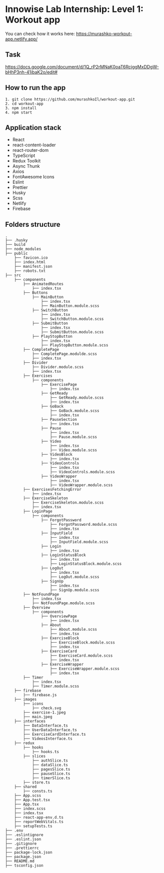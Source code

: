 # Innowise Lab Internship: Level 1: Workout app

You can check how it works here: https://murashko-workout-app.netlify.app/

## Task

https://docs.google.com/document/d/1Q_rP2rMNaK0oaT6RcjggMxDDgW-bHhP3nh-41ibaK2o/edit#

## How to run the app

```
1. git clone https://github.com/murashkoIl/workout-app.git
2. cd workout-app
3. npm install
4. npm start
```

## Application stack

- React
- react-content-loader
- react-router-dom
- TypeScript
- Redux Toolkit
- Async Thunk
- Axios
- FontAwesome Icons
- Eslint
- Prettier
- Husky
- Scss
- Netlify
- Firebase

## Folders structure

    .
    ├── .husky
    ├── build
    ├── node_modules
    ├── public
        ├── favicon.ico
        ├── index.html
        ├── manifest.json
        ├── robots.txt
    ├── src
        ├── components
            ├── AnimatedRoutes
                ├── index.tsx
            ├── Buttons
                ├── MainButton
                    ├── index.tsx
                    ├── MainButton.module.scss
                ├── SwitchButton
                    ├── index.tsx
                    ├── SwitchButton.module.scss
                ├── SubmitButton 
                    ├── index.tsx
                    ├── SubmitButton.module.scss
                ├── PlayStopButton
                    ├── index.tsx
                    ├── PlayStopButton.module.scss
            ├── CompletePage
                ├── CompletePage.modulde.scss
                ├── index.tsx
            ├── Divider
                ├── Divider.module.scss
                ├── index.tsx
            ├── Exercises
                ├── components
                    ├── ExercisePage
                        ├── index.tsx
                    ├── GetReady
                        ├── GetReady.module.scss
                        ├── index.tsx
                    ├── GoBack
                        ├── GoBack.module.scss
                        ├── index.tsx
                    ├── PauseSection
                        ├── index.tsx
                    ├── Pause
                        ├── index.tsx
                        ├── Pause.module.scss
                    ├── Video
                        ├── index.tsx
                        ├── Video.module.scss
                    ├── VideoBlock
                        ├── index.tsx
                    ├── VideoControls
                        ├── index.tsx
                        ├── VideoControls.module.scss
                    ├── VideoWrapper
                        ├── index.tsx
                        ├── VideoWrapper.module.scss
            ├── ExercisesFetchingError
                ├── index.tsx
            ├── ExerciseSkeleton
                ├── ExerciseSkeleton.module.scss
                ├── index.tsx
            ├── LoginPage
                ├── components
                    ├── ForgotPassword
                        ├── ForgotPassword.module.scss
                        ├── index.tsx
                    ├── InputField
                        ├── index.tsx
                        ├── InputField.module.scss
                    ├── Login
                        ├── index.tsx
                    ├── LoginStatusBlock
                        ├── index.tsx
                        ├── LoginStatusBlock.module.scss
                    ├── LogOut
                        ├── index.tsx
                        ├── LogOut.module.scss
                    ├── SignUp
                        ├── index.tsx
                        ├── SignUp.module.scss
            ├── NotFoundPage
                ├── index.tsx
                ├── NotFoundPage.module.scss
            ├── Overview
                ├── components
                    ├── OverviewPage
                        ├── index.tsx
                    ├── About
                        ├── About.module.scss
                        ├── index.tsx
                    ├── ExerciseBlock
                        ├── ExerciseBlock.module.scss
                        ├── index.tsx
                    ├── ExerciseCard
                        ├── ExerciseCard.module.scss
                        ├── index.tsx
                    ├── ExerciseWrapper
                        ├── ExerciseWrapper.module.scss
                        ├── index.tsx
            ├── Timer
                ├── index.tsx
                ├── Timer.module.scss
        ├── firebase
            ├── firebase.js
        ├── images
            ├── icons
                ├── check.svg
            ├── exercise-1.jpeg
            ├── main.jpeg
        ├── interfaces
            ├── DataInterface.ts
            ├── UserDataInterface.ts
            ├── ExerciseCardInterface.ts
            ├── VideosInterface.ts
        ├── redux
            ├── hooks
                ├── hooks.ts
            ├── slices
                ├── authSlice.ts
                ├── dataSlice.ts
                ├── pagesSlice.ts
                ├── pauseSlice.ts
                ├── timerSlice.ts
            ├── store.ts
        ├── shared
            ├── consts.ts
        ├── App.scss
        ├── App.test.tsx
        ├── App.tsx
        ├── index.scss
        ├── index.tsx
        ├── react-app-env.d.ts
        ├── reportWebVitals.ts
        ├── setupTests.ts
    ├── .env
    ├── .eslintignore
    ├── .eslint.json
    ├── .gitignore
    ├── .prettierrc
    ├── package-lock.json
    ├── package.json
    ├── README.md
    ├── tsconfig.json
